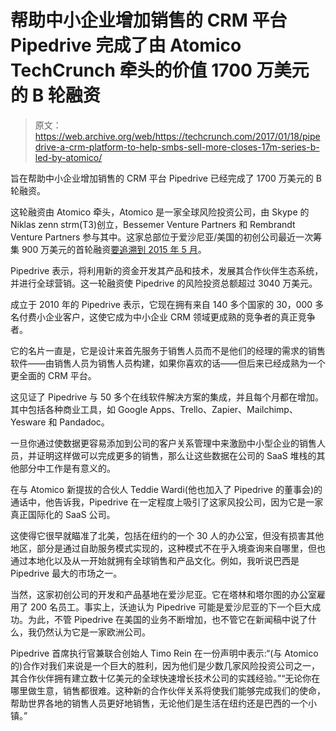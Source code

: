 # 帮助中小企业增加销售的 CRM 平台 Pipedrive 完成了由 Atomico TechCrunch 牵头的价值 1700 万美元的 B 轮融资

> 原文：<https://web.archive.org/web/https://techcrunch.com/2017/01/18/pipedrive-a-crm-platform-to-help-smbs-sell-more-closes-17m-series-b-led-by-atomico/>

旨在帮助中小企业增加销售的 CRM 平台 Pipedrive 已经完成了 1700 万美元的 B 轮融资。

这轮融资由 Atomico 牵头，Atomico 是一家全球风险投资公司，由 Skype 的 Niklas zenn strm(T3)创立，Bessemer Venture Partners 和 Rembrandt Venture Partners 参与其中。这家总部位于爱沙尼亚/美国的初创公司最近一次筹集 900 万美元的首轮融资[要追溯到 2015 年 5 月](https://web.archive.org/web/20221208004527/https://beta.techcrunch.com/2015/05/14/pipedrive-series-a/)。

Pipedrive 表示，将利用新的资金开发其产品和技术，发展其合作伙伴生态系统，并进行全球营销。这一轮融资使 Pipedrive 的风险投资总额超过 3040 万美元。

成立于 2010 年的 Pipedrive 表示，它现在拥有来自 140 多个国家的 30，000 多名付费小企业客户，这使它成为中小企业 CRM 领域更成熟的竞争者的真正竞争者。

它的名片一直是，它是设计来首先服务于销售人员而不是他们的经理的需求的销售软件——由销售人员为销售人员构建，如果你喜欢的话——但后来已经成熟为一个更全面的 CRM 平台。

这见证了 Pipedrive 与 50 多个在线软件解决方案的集成，并且每个月都在增加。其中包括各种商业工具，如 Google Apps、Trello、Zapier、Mailchimp、Yesware 和 Pandadoc。

一旦你通过使数据更容易添加到公司的客户关系管理中来激励中小型企业的销售人员，并证明这样做可以完成更多的销售，那么让这些数据在公司的 SaaS 堆栈的其他部分中工作是有意义的。

在与 Atomico 新提拔的合伙人 Teddie Wardi(他也加入了 Pipedrive 的董事会)的通话中，他告诉我，Pipedrive 在一定程度上吸引了这家风投公司，因为它是一家真正国际化的 SaaS 公司。

这使得它很早就瞄准了北美，包括在纽约的一个 30 人的办公室，但没有损害其他地区，部分是通过自助服务模式实现的，这种模式不在乎入境查询来自哪里，但也通过本地化以及从一开始就拥有全球销售和产品文化。例如，我听说巴西是 Pipedrive 最大的市场之一。

当然，这家初创公司的开发和产品基地在爱沙尼亚。它在塔林和塔尔图的办公室雇用了 200 名员工。事实上，沃迪认为 Pipedrive 可能是爱沙尼亚的下一个巨大成功。为此，不管 Pipedrive 在美国的业务不断增加，也不管它在新闻稿中说了什么，我仍然认为它是一家欧洲公司。

Pipedrive 首席执行官兼联合创始人 Timo Rein 在一份声明中表示:“(与 Atomico 的)合作对我们来说是一个巨大的胜利，因为他们是少数几家风险投资公司之一，其合作伙伴拥有建立数十亿美元的全球快速增长技术公司的实践经验。”“无论你在哪里做生意，销售都很难。这种新的合作伙伴关系将使我们能够完成我们的使命，帮助世界各地的销售人员更好地销售，无论他们是生活在纽约还是巴西的一个小镇。”